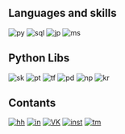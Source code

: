 ## Languages and skills
![py](https://img.shields.io/badge/-Python-ffffff?style=for-the-badge&logo=python)
![sql](https://img.shields.io/badge/-SQL-ffffff?style=for-the-badge&logo=SQLite&logoColor=002137)
![jp](https://img.shields.io/badge/-Jupyter-ffffff?style=for-the-badge&logo=Jupyter&logoColor=##F37626)
![ms](https://img.shields.io/badge/-MsOffice-ffffff?style=for-the-badge&logo=Microsoft-Office&logoColor=ff9900)

## Python Libs
![sk](https://img.shields.io/badge/sklearn-ffffff?style=for-the-badge&logo=scikit-learn&logoColor=#F7931E)
![pt](https://img.shields.io/badge/-PyTorch-ffffff?style=for-the-badge&logo=PyTorch&logoColor=#EE4C2C)
![tf](https://img.shields.io/badge/-Tensorflow-ffffff?style=for-the-badge&logo=tensorflow&logoColor=ff9900)
![pd](https://img.shields.io/badge/-Pandas-ffffff?style=for-the-badge&logo=pandas&logoColor=002137)
![np](https://img.shields.io/badge/-Numpy-ffffff?style=for-the-badge&logo=NumPy&logoColor=0000ff)
![kr](https://img.shields.io/badge/-Keras-ffffff?style=for-the-badge&logo=Keras&logoColor=ff0000)


## Contants
[![hh](https://img.shields.io/badge/-hh-ff0000?style=flat&logo=)](https://hh.ru/resume/a6b1b5fbff084a07b70039ed1f446751395854)
[![in](https://img.shields.io/badge/-LinkedIn-ffffff?style=flat&logo=LinkedIn&logoColor=47C5FB)](https://www.linkedin.com/in/david-dzgoev-42a5661b6/)
[![VK](https://img.shields.io/badge/-vkontakte-ffffff?style=flat&logo=VK&logoColor=#597da3)](https://vk.com/romespapa)
[![inst](https://img.shields.io/badge/-instagram-ffffff?style=flat&logo=instagram&logoColor=#597da3)](https://www.instagram.com/romespapa/)
[![tm](https://img.shields.io/badge/-telegram-ffffff?style=flat&logo=telegram&logoColor=#0088cc)](https://t.me/ddzgoev)

